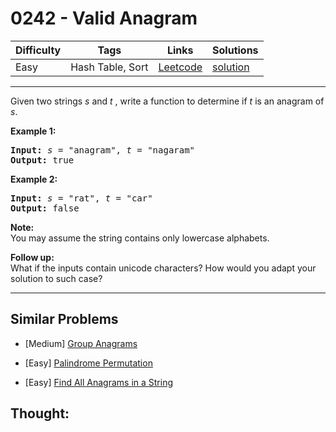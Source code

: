 # 0242 - Valid Anagram

Difficulty  | Tags | Links | Solutions
----------- | ---- | ----- | -----
Easy | Hash Table, Sort | [Leetcode](https://leetcode.com/problems/valid-anagram) | [solution](https://leetcode.com/problems/valid-anagram/solution/)


-----------

<p>Given two strings <em>s</em> and <em>t&nbsp;</em>, write a function to determine if <em>t</em> is an anagram of <em>s</em>.</p>

<p><b>Example 1:</b></p>

<pre>
<b>Input:</b> <em>s</em> = &quot;anagram&quot;, <em>t</em> = &quot;nagaram&quot;
<b>Output:</b> true
</pre>

<p><b>Example 2:</b></p>

<pre>
<b>Input:</b> <em>s</em> = &quot;rat&quot;, <em>t</em> = &quot;car&quot;
<b>Output: </b>false
</pre>

<p><strong>Note:</strong><br />
You may assume the string contains only lowercase alphabets.</p>

<p><strong>Follow up:</strong><br />
What if the inputs contain unicode characters? How would you adapt your solution to such case?</p>


-----------


## Similar Problems

- [Medium] [Group Anagrams](group-anagrams)

- [Easy] [Palindrome Permutation](palindrome-permutation)

- [Easy] [Find All Anagrams in a String](find-all-anagrams-in-a-string)




## Thought:
